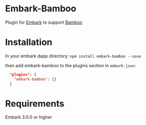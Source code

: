 Embark-Bamboo
======

Plugin for [Embark](https://github.com/embark-framework/embark) to support [Bamboo](https://github.com/pirapira/bamboo)

Installation
======

In your embark dapp directory:
```npm install embark-bamboo --save```

then add embark-bamboo to the plugins section in ```embark.json```:

```Json
  "plugins": {
    "embark-bamboo": {}
  }
```

Requirements
======

Embark 3.0.0 or higher

